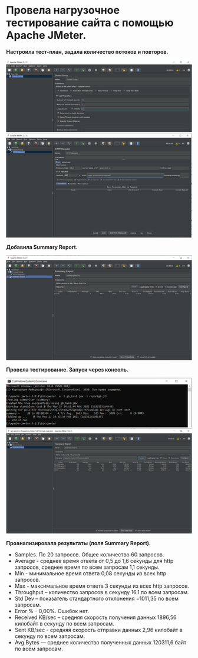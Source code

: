 # Провела нагрузочное тестирование сайта с помощью Apache JMeter.

**Настроила тест-план, задала количество потоков и повторов.**

![JMeter](images/1.png)
![JMeter](images/2.png)

**Добавила Summary Report.**

![JMeter](images/3.png)

**Провела тестирование. Запуск через консоль.**

![JMeter](images/4.png)
![JMeter](images/5.png)


**Проанализировала результаты (поля Summary Report).**

* Samples. По 20 запросов. Общее количество 60 запросов.
* Average - среднее время ответа от 0,5 до 1,6 секунды для http запросов, среднее время по всем запросам 1,1 секунды.
* Min - минимальное время ответа 0,08 секунды из всех http запросов.
* Max - максимальное время ответа 3 секунды из всех http запросов.
* Throughput – количество запросов в секунду 16.1 по всем запросам.
* Std Dev – показатель стандартного отклонения =1011,35 по всем запросам.
* Error % - 0,00%. Ошибок нет.
* Received KB/sec – средняя скорость получения данных 1896,56 килобайт в секунду по всем запросам.
* Sent KB/sec - средняя скорость отправки данных 2,96 килобайт в секунду по всем запросам.
* Avg.Bytes — среднее количество полученных данных 120311,6 байт по всем запросам.
